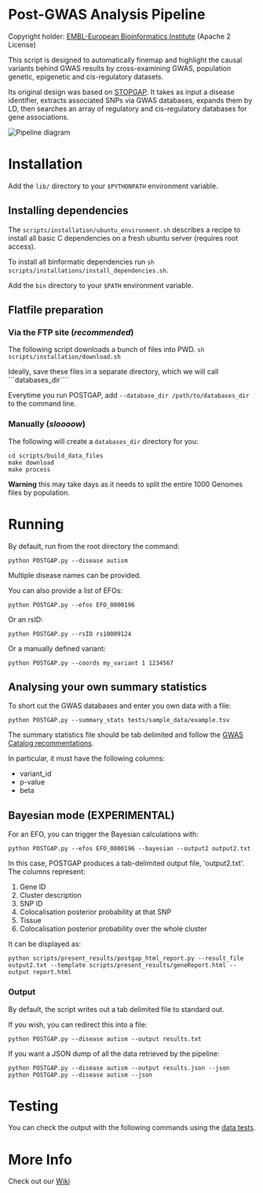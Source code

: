 # Post-GWAS Analysis Pipeline

Copyright holder: [EMBL-European Bioinformatics Institute](http://www.ebi.ac.uk) (Apache 2 License)

This script is designed to automatically finemap and highlight the causal variants behind GWAS results by cross-examining GWAS, population genetic, epigenetic and cis-regulatory datasets.

Its original design was based on [STOPGAP](http://www.nature.com/ng/journal/v47/n8/full/ng.3314.html). It takes as input a disease identifier, extracts associated SNPs via GWAS databases, expands them by LD, then searches an array of regulatory and cis-regulatory databases for gene associations.

![Pipeline diagram](https://github.com/Ensembl/postgap/blob/master/POSTGAP%20pipeline.png "Pipeline diagram")

# Installation

Add the ```lib/``` directory to your ```$PYTHONPATH``` environment variable.

## Installing dependencies

The `scripts/installation/ubuntu_environment.sh` describes a recipe to install all basic C dependencies on a fresh ubuntu server (requires root access). 

To install all binformatic dependencies run ```sh scripts/installations/install_dependencies.sh```. 

Add the ```bin``` directory to your ```$PATH``` environment variable.

## Flatfile preparation

### Via the FTP site (*recommended*)

  The following script downloads a bunch of files into PWD.
  ```sh scripts/installation/download.sh```

  Ideally, save these files in a separate directory, which we will call ```databases_dir````

  Everytime you run POSTGAP, add ```--database_dir /path/to/databases_dir``` to the command line.

### Manually (*sloooow*)
  The following will create a ```databases_dir``` directory for you:
  ```
  cd scripts/build_data_files
  make download
  make process
  ```
  **Warning** this may take days as it needs to split the entire 1000 Genomes files by population.

# Running

By default, run from the root directory the command: 

```
python POSTGAP.py --disease autism  
```

Multiple disease names can be provided.

You can also provide a list of EFOs:

```
python POSTGAP.py --efos EFO_0000196
```

Or an rsID:

```
python POSTGAP.py --rsID rs10009124
```

Or a manually defined variant:

```
python POSTGAP.py --coords my_variant 1 1234567 
```

## Analysing your own summary statistics

To short cut the GWAS databases and enter you own data with a file:
```
python POSTGAP.py --summary_stats tests/sample_data/example.tsv
```

The summary statistics file should be tab delimited and follow the [GWAS Catalog recommentations](https://www.ebi.ac.uk/gwas/docs/methods/summary-statistics).

In particular, it must have the following columns:
- variant_id
- p-value
- beta

## Bayesian mode (EXPERIMENTAL)

For an EFO, you can trigger the Bayesian calculations with:

```
python POSTGAP.py --efos EFO_0000196 --bayesian --output2 output2.txt
```

In this case, POSTGAP produces a tab-delimited output file, 'output2.txt'. The columns represent:
1. Gene ID
2. Cluster description
3. SNP ID
4. Colocalisation posterior probability at that SNP
5. Tissue
6. Colocalisation posterior probability over the whole cluster

It can be displayed as:
```
python scripts/present_results/postgap_html_report.py --result_file output2.txt --template scripts/present_results/geneReport.html --output report.html
```

### Output

By default, the script writes out a tab delimited file to standard out.

If you wish, you can redirect this into a file:

```
python POSTGAP.py --disease autism --output results.txt
```

If you want a JSON dump of all the data retrieved by the pipeline:

```
python POSTGAP.py --disease autism --output results.json --json
python POSTGAP.py --disease autism --json
```

# Testing

You can check the output with the following commands using the [data tests](./tests/README.md).

# More Info

Check out our [Wiki](https://github.com/Ensembl/postgap/wiki)
